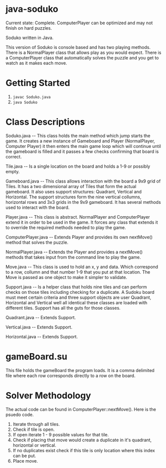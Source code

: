 java-soduko
===========

Current state: Complete. ComputerPlayer can be optimized and may not finish on hard puzzles. 

Soduko written in Java.

This version of Soduko is console based and has two playing methods. There is a NormalPlayer class that allows play as you would expect. There is a ComputerPlayer class that automatically solves the puzzle and you get to watch as it makes each move. 

Getting Started
===============
1. ````javac Soduko.java````
2. ````java Soduko````


Class Descriptions
==================

Soduko.java -- This class holds the main method which jump starts the game. It creates a new instance of Gameboard and Player (NormalPlayer, Computer Player) it then enters the main game loop which will continue until the gameboard is filled and it passes a few checks confirming that board is correct. 

Tile.java -- Is a single location on the board and holds a 1-9 or possibly empty. 

Gameboard.java -- This class allows interaction with the board a 9x9 grid of Tiles. It has a two dimensional array of Tiles that form the actual gameboard. It also uses support structures: Quadrant, Vertical and Horizontal. The support structures form the nine vertical collumns, horizontal rows and 3x3 grids in the 9x9 gameboard. It has several methods used to interact with the board.  

Player.java -- This class is abstract. NormalPlayer and ComputerPlayer extend it in order to be used in the game. It forces any class that extends it to override the required methods needed to play the game. 

ComputerPlayer.java -- Extends Player and provides its own nextMove() method that solves the puzzle.

NormalPlayer.java -- Extends the Player and provides a nextMove() methods that takes input from the command line to play the game. 

Move.java -- This class is used to hold an x, y and data. Which correspond to a row, collumn and that number 1-9 that you put at that location. The Move is passed as one object to make it simpler to validate.

Support.java -- Is a helper class that holds nine tiles and can perform checks on those tiles including checking for a duplicate. A Sudoku board must meet certain criteria and three support objects are user Quadrant, Horizontal and Vertical well all identical these classes are loaded with different tiles. Support has all the guts for those classes. 

Quadrant.java -- Extends Support.

Vertical.java -- Extends Support.

Horizontal.java -- Extends Support.

gameBoard.su
============
This file holds the gameBoard the program loads. It is a comma delimited file where each row corresponds directly to a row on the board.

Solver Methodology
==================

The actual code can be found in ComputerPlayer::nextMove(). Here is the psuedo code. 


1. Iterate through all tiles. 
2. Check if tile is open. 
3. If open iterate 1 - 9 possible values for that tile. 
4. Check if placing that move would create a duplicate in it's quadrant, horizontal or vertical.
5. If no duplicates exist check if this tile is only location where this index can be put. 
6. Place move. 